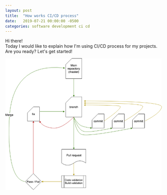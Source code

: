 ```yaml
---
layout: post
title:  "How works CI/CD process"
date:   2019-07-21 00:00:00 -0500
categories: software development ci cd 
---
```

Hi there! <br>
Today I would like to explain how I'm using CI/CD process for my projects. <br>
Are you ready? Let's get started!

![ci-cd-process](/assets/ci-cd-process.png "CI/CD process")
